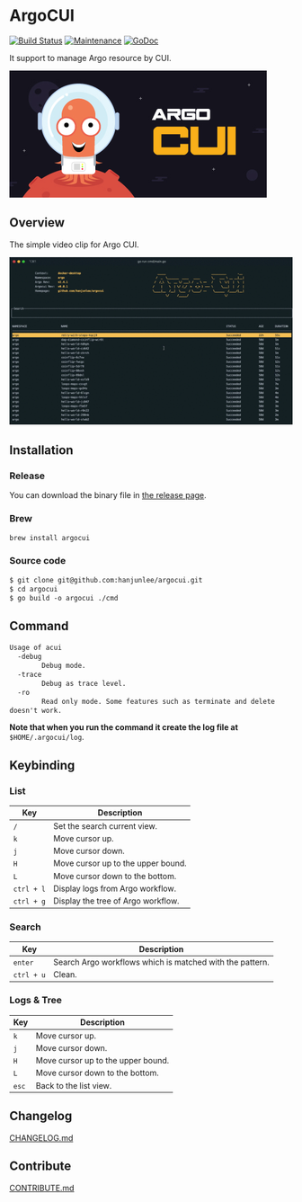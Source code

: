 # ArgoCUI

[![Build Status](https://cloud.drone.io/api/badges/hanjunlee/argocui/status.svg)](https://cloud.drone.io/hanjunlee/argocui)
[![Maintenance](https://img.shields.io/badge/Maintained%3F-yes-green.svg)](https://github.com/hanjunlee/argocui/graphs/commit-activity)
[![GoDoc](https://godoc.org/github.com/hanjunlee/argocui?status.svg)](https://godoc.org/github.com/hanjunlee/argocui/pkg)


It support to manage Argo resource by CUI.

![ArgoCUI](./img/argocui.jpeg)

## Overview

The simple video clip for Argo CUI.

![ArgoCUI](./img/argocui-0.0.1.gif)

## Installation

### Release

You can download the binary file in [the release page](https://github.com/hanjunlee/argocui/releases).

### Brew

```shell
brew install argocui
```

### Source code

```shell
$ git clone git@github.com:hanjunlee/argocui.git
$ cd argocui
$ go build -o argocui ./cmd
```

## Command

```
Usage of acui  
  -debug
    	Debug mode.
  -trace
    	Debug as trace level.
  -ro
    	Read only mode. Some features such as terminate and delete doesn't work.
```

**Note that when you run the command it create the log file at** `$HOME/.argocui/log`.

## Keybinding

### List

 Key | Description
-----|-------------
 `/` | Set the search current view.
 `k` | Move cursor up.
 `j` | Move cursor down.
 `H` | Move cursor up to the upper bound.
 `L` | Move cursor down to the bottom.
 `ctrl + l` | Display logs from Argo workflow.
 `ctrl + g` | Display the tree of Argo workflow.

### Search

 Key | Description
-----|-------------
 `enter` | Search Argo workflows which is matched with the pattern.
 `ctrl + u` | Clean.

### Logs & Tree

 Key | Description
-----|-------------
 `k` | Move cursor up.
 `j` | Move cursor down.
 `H` | Move cursor up to the upper bound.
 `L` | Move cursor down to the bottom.
 `esc` | Back to the list view.

## Changelog

[CHANGELOG.md](./docs/CHANGELOG.md)

## Contribute

[CONTRIBUTE.md](./docs/CONTRIBUTE.md)

